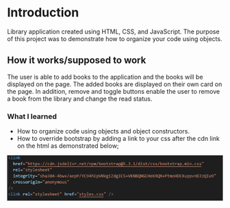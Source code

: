 
# Introduction
Library application created using HTML, CSS, and JavaScript. The purpose of this 
project was to demonstrate how to organize your code using objects.

## How it works/supposed to work
The user is able to add books to the application and the books will be displayed on the page.
The added books are displayed on their own card on the page. In addition, remove and toggle
buttons enable the user to remove a book from the library and change the read status.

### What I learned 

- How to organize code using objects and object constructors.
- How to override bootstrap by adding a link to your css after 
the cdn link on the html as demonstrated below;

![](https://github.com/GichukiMwangi88/libraryapp/blob/main/Screenshot%202023-08-29%20084527.png)





